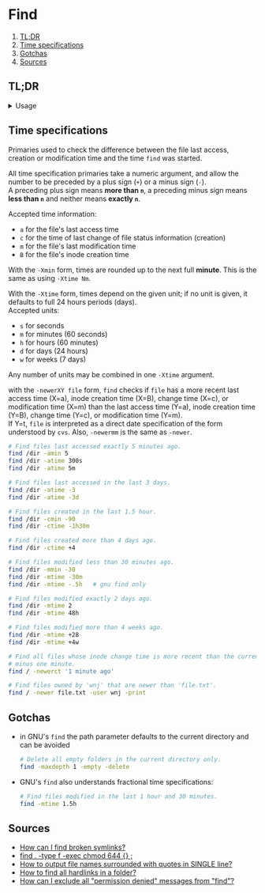 # Find

1. [TL;DR](#tldr)
1. [Time specifications](#time-specifications)
1. [Gotchas](#gotchas)
1. [Sources](#sources)

## TL;DR

<details>
  <summary>Usage</summary>

```sh
# Change the permissions of all files and directories in the current directory,
# recursively.
find . -type 'd' -exec chmod '755' {} +
find . -type 'f' -exec chmod '644' {} +

# Change the ownership of all files and directories owned by a specific user or
# group, recursively.
find . -type 'd' -user 'harry' -exec chown 'daisy' {} +
find . -type 'f' -group 'users' -exec chown ':admin' {} +

# Delete all empty files and directories in the 'Documents' directory.
find Documents -empty -delete               # recursively
find Documents -maxdepth '1' -empty -delete   # non recursively

# Get the extensions of all files larger than 1MB.
find . -type 'f' -size '+1M' -exec basename {} \; | sed 's|.*\.||' | sort -u

# Find all files between 5 and 10 MB.
find . -type 'f' -size '+5M' -size '-10M'

# Find files last accessed exactly 5 hour ago.
find . -type 'f' -amin '300'
find . -type 'f' -atime '5h'

# Find files last modified in the last hour.
find . -type 'f' -mmin '-60'
find . -type 'f' -mtime '-1h'

# Find files created more than 2 days ago.
find . -type 'f' -ctime '+2'

# Find all empty directories in a git repository that are not from git itself.
find 'path/to/repo' -type 'd' -empty -not -path "./.git/*"

# Find broken symlinks in the given directories, recursively.
find 'dir/1' 'dir/N' -type 'l' -exec test ! -e {} \; -print
find 'dir/1' 'dir/N' -xtype 'l'   # gnu find only

# Sort files by name, in numeric order, regardless of the directory they are in.
find . -type 'f' -o -type 'l' \
  | awk 'BEGIN {FS="/"; OFS="|"} {print $NF,$0}' \
  | sort --field-separator '|' --numeric-sort \
  | cut -d '|' -f2

# Print quoted file paths.
# %p is for path.
find . -type 'f' -printf '"%p"\n'
find . -type 'f' -printf "'%p'\n"

# Sort files by size.
# %s is for size, %p is for path.
find . -type 'f' -printf '%s %p\n' | sort -nr | head -50

# Find files which are executable but not readable.
find '/sbin' '/usr/sbin' -executable -not -readable -print

# Find files which are writable by either their owner or their group.
find . -perm '/220'
find . -perm '/u+w,g+w'
find . -perm '/u=w,g=w'

# Find files which are writable by both their owner and their group.
find . -perm '-220'
find . -perm '-g+w,u+w'

# Record set-user-ID files and directories into '/root/suid.txt', and large
# files into 'big-files.txt'
find / \
  \( -perm '-4000' -fprintf '/root/suid.txt' '%#m %u %p\n' \) , \
  \( -size '+100M' -fprintf 'big-files.txt' '%-10s %p\n' \)

# Show files with hard links.
find . -type 'f' -not -links '1'
find -type 'f' -links '+1'

# Show files hard linked to a given file.
# GNU extension.
find -samefile 'path/to/file'

# Hide permission errors.
find … 2>/dev/null
find … 2> >(grep -v 'Permission denied' >&2)   # BASH and ZSH only
```

</details>

## Time specifications

Primaries used to check the difference between the file last access, creation or modification time and the time `find`
was started.

All time specification primaries take a numeric argument, and allow the number to be preceded by a plus sign (`+`) or a
minus sign (`-`).<br/>
A preceding plus sign means **more than `n`**, a preceding minus sign means **less than `n`** and neither means
**exactly `n`**.

Accepted time information:

- `a` for the file's last access time
- `c` for the time of last change of file status information (creation)
- `m` for the file's last modification time
- `B` for the file's inode creation time

With the `-Xmin` form, times are rounded up to the next full **minute**. This is the same as using `-Xtime Nm`.

With the `-Xtime` form, times depend on the given unit; if no unit is given, it defaults to full 24 hours periods
(days).<br/>
Accepted units:

- `s` for seconds
- `m` for minutes (60 seconds)
- `h` for hours (60 minutes)
- `d` for days (24 hours)
- `w` for weeks (7 days)

Any number of units may be combined in one `-Xtime` argument.

with the `-newerXY file` form, `find` checks if `file` has a more recent last access time (X=a), inode creation time
(X=B), change time (X=c), or modification time (X=m) than the last access time (Y=a), inode creation time (Y=B), change
time (Y=c), or modification time (Y=m).<br/>
If Y=t, `file` is interpreted as a direct date specification of the form understood by `cvs`. Also, `-newermm` is the
same as `-newer`.

```sh
# Find files last accessed exactly 5 minutes ago.
find /dir -amin 5
find /dir -atime 300s
find /dir -atime 5m

# Find files last accessed in the last 3 days.
find /dir -atime -3
find /dir -atime -3d

# Find files created in the last 1.5 hour.
find /dir -cmin -90
find /dir -ctime -1h30m

# Find files created more than 4 days ago.
find /dir -ctime +4

# Find files modified less than 30 minutes ago.
find /dir -mmin -30
find /dir -mtime -30m
find /dir -mtime -.5h   # gnu find only

# Find files modified exactly 2 days ago.
find /dir -mtime 2
find /dir -mtime 48h

# Find files modified more than 4 weeks ago.
find /dir -mtime +28
find /dir -mtime +4w

# Find all files whose inode change time is more recent than the current time
# minus one minute.
find / -newerct '1 minute ago'

# Find files owned by 'wnj' that are newer than 'file.txt'.
find / -newer file.txt -user wnj -print
```

## Gotchas

- in GNU's `find` the path parameter defaults to the current directory and can be avoided

  ```sh
  # Delete all empty folders in the current directory only.
  find -maxdepth 1 -empty -delete
  ```

- GNU's `find` also understands fractional time specifications:

  ```sh
  # Find files modified in the last 1 hour and 30 minutes.
  find -mtime 1.5h
  ```

## Sources

- [How can I find broken symlinks?]
- [find . -type f -exec chmod 644 {} ;]
- [How to output file names surrounded with quotes in SINGLE line?]
- [How to find all hardlinks in a folder?]
- [How can I exclude all "permission denied" messages from "find"?]

<!--
  Reference
  ═╬═Time══
  -->

<!-- Others -->
[find . -type f -exec chmod 644 {} ;]: https://stackoverflow.com/questions/19737525/find-type-f-exec-chmod-644#22083532
[how can i exclude all "permission denied" messages from "find"?]: https://stackoverflow.com/questions/762348/how-can-i-exclude-all-permission-denied-messages-from-find#40336333
[how can i find broken symlinks?]: https://unix.stackexchange.com/questions/34248/how-can-i-find-broken-symlinks
[how to find all hardlinks in a folder?]: https://askubuntu.com/questions/972121/how-to-find-all-hardlinks-in-a-folder#972244
[how to output file names surrounded with quotes in single line?]: https://stackoverflow.com/questions/6041596/how-to-output-file-names-surrounded-with-quotes-in-single-line#15137696
